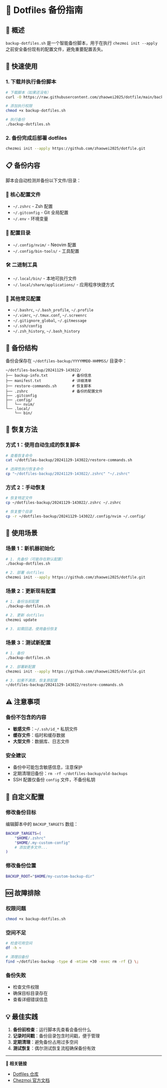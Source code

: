 # 🔄 Dotfiles 备份指南

## 📖 概述

`backup-dotfiles.sh` 是一个智能备份脚本，用于在执行 `chezmoi init --apply` 之前安全备份现有的配置文件，避免重要配置丢失。

## 🚀 快速使用

### 1. 下载并执行备份脚本
```bash
# 下载脚本（如果还没有）
curl -O https://raw.githubusercontent.com/zhaowei2025/dotfile/main/backup-dotfiles.sh

# 添加执行权限
chmod +x backup-dotfiles.sh

# 执行备份
./backup-dotfiles.sh
```

### 2. 备份完成后部署 dotfiles
```bash
chezmoi init --apply https://github.com/zhaowei2025/dotfile.git
```

## 📋 备份内容

脚本会自动检测并备份以下文件/目录：

### 🔧 核心配置文件
- `~/.zshrc` - Zsh 配置
- `~/.gitconfig` - Git 全局配置  
- `~/.env` - 环境变量

### 📁 配置目录
- `~/.config/nvim/` - Neovim 配置
- `~/.config/bin-tools/` - 工具配置

### 🛠️ 二进制工具
- `~/.local/bin/` - 本地可执行文件
- `~/.local/share/applications/` - 应用程序快捷方式

### 📜 其他常见配置
- `~/.bashrc`, `~/.bash_profile`, `~/.profile`
- `~/.vimrc`, `~/.tmux.conf`, `~/.screenrc`
- `~/.gitignore_global`, `~/.gitmessage`
- `~/.ssh/config`
- `~/.zsh_history`, `~/.bash_history`

## 📂 备份结构

备份会保存在 `~/dotfiles-backup/YYYYMMDD-HHMMSS/` 目录中：

```
~/dotfiles-backup/20241129-143022/
├── backup-info.txt           # 备份信息
├── manifest.txt              # 详细清单
├── restore-commands.sh       # 恢复脚本
├── .zshrc                    # 备份的配置文件
├── .gitconfig
├── .config/
│   └── nvim/
└── .local/
    └── bin/
```

## 🔄 恢复方法

### 方式 1：使用自动生成的恢复脚本
```bash
# 查看恢复命令
cat ~/dotfiles-backup/20241129-143022/restore-commands.sh

# 选择性执行恢复命令
cp "~/dotfiles-backup/20241129-143022/.zshrc" "~/.zshrc"
```

### 方式 2：手动恢复
```bash
# 恢复特定文件
cp ~/dotfiles-backup/20241129-143022/.zshrc ~/.zshrc

# 恢复整个目录
cp -r ~/dotfiles-backup/20241129-143022/.config/nvim ~/.config/
```

## 🎯 使用场景

### 场景 1：新机器初始化
```bash
# 1. 先备份（可能存在默认配置）
./backup-dotfiles.sh

# 2. 部署 dotfiles
chezmoi init --apply https://github.com/zhaowei2025/dotfile.git
```

### 场景 2：更新现有配置
```bash
# 1. 备份当前配置
./backup-dotfiles.sh

# 2. 更新 dotfiles
chezmoi update

# 3. 如需回退，使用备份恢复
```

### 场景 3：测试新配置
```bash
# 1. 备份
./backup-dotfiles.sh

# 2. 部署新配置
chezmoi init --apply https://github.com/zhaowei2025/dotfile.git

# 3. 如果不满意，恢复原配置
~/dotfiles-backup/20241129-143022/restore-commands.sh
```

## ⚠️ 注意事项

### 备份不包含的内容
- **敏感文件**：`~/.ssh/id_*` 私钥文件
- **缓存文件**：临时和缓存数据
- **大型文件**：数据库、日志文件

### 安全建议
- 备份中可能包含敏感信息，注意保护
- 定期清理旧备份：`rm -rf ~/dotfiles-backup/old-backups`
- SSH 配置仅备份 `config` 文件，不备份私钥

## 🔧 自定义配置

### 修改备份目标
编辑脚本中的 `BACKUP_TARGETS` 数组：

```bash
BACKUP_TARGETS=(
    "$HOME/.zshrc"
    "$HOME/.my-custom-config"
    # 添加更多文件...
)
```

### 修改备份位置
```bash
BACKUP_ROOT="$HOME/my-custom-backup-dir"
```

## 🆘 故障排除

### 权限问题
```bash
chmod +x backup-dotfiles.sh
```

### 空间不足
```bash
# 检查可用空间
df -h ~

# 清理旧备份
find ~/dotfiles-backup -type d -mtime +30 -exec rm -rf {} \;
```

### 备份失败
- 检查文件权限
- 确保目标目录存在
- 查看详细错误信息

## 💡 最佳实践

1. **备份前检查**：运行脚本先查看会备份什么
2. **记录时间戳**：备份目录包含时间戳，便于管理
3. **定期清理**：避免备份占用过多空间
4. **测试恢复**：偶尔测试恢复流程确保备份有效

---

**🔗 相关链接**
- [Dotfiles 仓库](https://github.com/zhaowei2025/dotfile)
- [Chezmoi 官方文档](https://www.chezmoi.io/) 